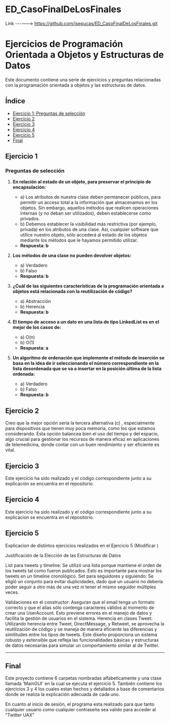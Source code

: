 # ED_CasoFinalDeLosFinales

Link ------> https://github.com/jsepucas/ED_CasoFinalDeLosFinales.git


# Ejercicios de Programación Orientada a Objetos y Estructuras de Datos

Este documento contiene una serie de ejercicios y preguntas relacionadas con la programación orientada a objetos y las estructuras de datos.

## Índice

- [Ejercicio 1: Preguntas de selección](#ejercicio-1)
- [Ejercicio 2](#ejercicio-2)
- [Ejercicio 3](#ejercicio-3)
- [Ejercicio 4](#ejercicio-4)
- [Ejercicio 5](#ejercicio-5)
- [Final](#final)

## Ejercicio 1

### Preguntas de selección

1. **En relación al estado de un objeto, para preservar el principio de encapsulación:**
    - a) Los atributos de nuestra clase deben permanecer públicos, para permitir un acceso total a la información que almacenamos en los objetos. Sin embargo, aquellos métodos que realicen operaciones internas (y no deban ser utilizados), deben establecerse como privados.
    - b) Debemos establecer la visibilidad más restrictiva (por ejemplo, privada) en los atributos de una clase. Así, cualquier software que utilice nuestro objeto, sólo accederá al estado de los objetos mediante los métodos que le hayamos permitido utilizar.
    - **Respuesta: b**

2. **Los métodos de una clase no pueden devolver objetos:**
    - a) Verdadero
    - b) Falso
    - **Respuesta: b**

3. **¿Cuál de las siguientes características de la programación orientada a objetos está relacionada con la reutilización de código?**
    - a) Abstracción
    - b) Herencia
    - **Respuesta: b**

4. **El tiempo de acceso a un dato en una lista de tipo LinkedList es en el mejor de los casos de:**
    - a) O(n)
    - b) O(1)
    - **Respuesta: a**

5. **Un algoritmo de ordenación que implemente el método de inserción se basa en la idea de ir seleccionando el número correspondiente en la lista desordenada que se va a insertar en la posición última de la lista ordenada:**
    - a) Verdadero
    - b) Falso
    - **Respuesta: b**

## Ejercicio 2

Creo que la mejor opción sería la tercera alternativa (c) , especialmente para dispositivos que tienen muy poca memoria, como los que estamos considerando. Esta opción balancea bien el uso del tiempo y del espacio, algo crucial para gestionar los recursos de manera eficaz en aplicaciones de telemedicina, donde contar con un buen rendimiento y ser eficiente es vital.

## Ejercicio 3

Este ejercicio ha sido realizado y el código correspondiente junto a su explicación se encuentra en el repositorio.




## Ejercicio 4 

Este ejercicio ha sido realizado y el código correspondiente junto a su explicacion se encuentra en el repositorio.


## Ejercicio 5

Explicacion de distintos ejercicios realizados en el Ejercicio 5 (Modificar ) 

Justificación de la Elección de las Estructuras de Datos

List<Tweet> para tweets y timeline: Se utilizó una lista porque mantiene el orden de los tweets tal como fueron publicados. Esto es importante para mostrar los tweets en un timeline cronológico.
Set<UserAccount> para seguidores y siguiendo: Se eligió un conjunto para evitar duplicidades, dado que un usuario no debería poder seguir a otro más de una vez ni tener el mismo seguidor múltiples veces.

Validaciones en el constructor: Aseguran que el email tenga un formato correcto y que el alias sólo contenga caracteres válidos al momento de crear una UserAccount. Esto previene errores en el manejo de datos y facilita la gestión de usuarios en el sistema.
Herencia en clases Tweet: Utilizando herencia entre Tweet, DirectMessage, y Retweet, se aprovecha la reutilización de código y se maneja de manera eficiente las diferencias y similitudes entre los tipos de tweets.
Este diseño proporciona un sistema robusto y extensible que refleja las funcionalidades básicas y estructuras de datos necesarias para simular un comportamiento similar al de Twitter.

----------------------------------------------------------------------------------------------------------------------------------

## Final

Este proyecto contiene 6 carpetas nombradas alfabeticamente y una clase llamada 'MainGUI' en la cual se ejecuta el ejercicio 5. También contiene los ejercicios 3 y 4 los cuales estan hechos y detallados a base de comentarios donde se realiza la explicación adecuada de cada uno. 

En cuanto al inicio de sesión, el programa esta realizado para que tanto cualquier usuario como cualquier contraseña sea valido para acceder al "Twitter UAX"

